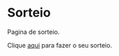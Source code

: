 # Sorteio
 Pagina de sorteio.

Clique [aqui](https://sorteio-snowy.vercel.app/) para fazer o seu sorteio.
